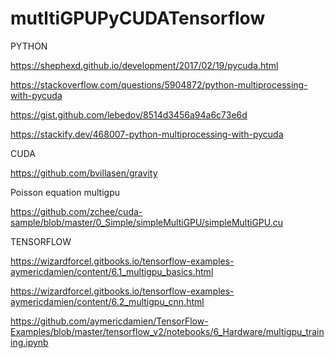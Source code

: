 # mutltiGPUPyCUDATensorflow

PYTHON

https://shephexd.github.io/development/2017/02/19/pycuda.html

https://stackoverflow.com/questions/5904872/python-multiprocessing-with-pycuda

https://gist.github.com/lebedov/8514d3456a94a6c73e6d

https://stackify.dev/468007-python-multiprocessing-with-pycuda

CUDA

https://github.com/bvillasen/gravity

Poisson equation multigpu

https://github.com/zchee/cuda-sample/blob/master/0_Simple/simpleMultiGPU/simpleMultiGPU.cu

TENSORFLOW

https://wizardforcel.gitbooks.io/tensorflow-examples-aymericdamien/content/6.1_multigpu_basics.html

https://wizardforcel.gitbooks.io/tensorflow-examples-aymericdamien/content/6.2_multigpu_cnn.html

https://github.com/aymericdamien/TensorFlow-Examples/blob/master/tensorflow_v2/notebooks/6_Hardware/multigpu_training.ipynb
